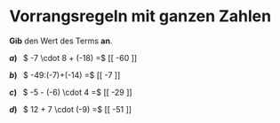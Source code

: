 <!--
version:  0.0.1

language: de

@style
main > *:not(:last-child) {
  margin-bottom: 3rem;
}

input {
    text-align: center;
}

.flex-container {
    display: flex;
    flex-wrap: wrap;
    align-items: stretch;
    gap: 20px;
}

.flex-child {
    flex: 1;
    min-width: 350px;
    margin-right: 20px;
}

@media (max-width: 400px) {
    .flex-child {
        flex: 100%;
        margin-right: 0;
    }
}
@end

formula: \carry   \textcolor{red}{\scriptsize #1}
formula: \digit   \rlap{\carry{#1}}\phantom{#2}#2
formula: \permil  \text{‰}

import: https://raw.githubusercontent.com/LiaTemplates/Tikz-Jax/main/README.md

script: https://cdn.jsdelivr.net/gh/LiaTemplates/Tikz-Jax@main/dist/index.js


tags: Vorrangsregeln, Negative Zahlen, leicht, niedrig, Angeben

comment: Rechne mit ganzen Zahlen im Kopf. Beachte die Vorrangsregeln.

author: Martin Lommatzsch

-->




# Vorrangsregeln mit ganzen Zahlen

**Gib** den Wert des Terms **an**.

<section class="flex-container">

<div class="flex-child">

__$a)\;\;$__ $ -7 \cdot 8 + (-18) =$ [[  -60  ]]

</div> 
<div class="flex-child">

__$b)\;\;$__ $ -49:(-7)+(-14) =$ [[  -7  ]]

</div> 
<div class="flex-child">

__$c)\;\;$__ $ -5 - (-6) \cdot 4 =$ [[  -29  ]]

</div> 
<div class="flex-child">

__$d)\;\;$__ $ 12 + 7 \cdot (-9) =$ [[  -51  ]]

</div> 
</section>





